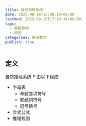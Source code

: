 ```yaml
---
title: 自然推理系统
date: 2025-08-16T15:58:19+08:00
lastmod: 2025-08-17T17:18:34+08:00
tags:
  - 离散数学
  - 命题
categories: 离散数学
publish: true
---
```


## 定义

自然推理系统 $P$ 由以下组成:
- 字母表
	- 命题变项符号
	- 联结词符号
	- 逗号括号
- 合式公式
- 推理规则
